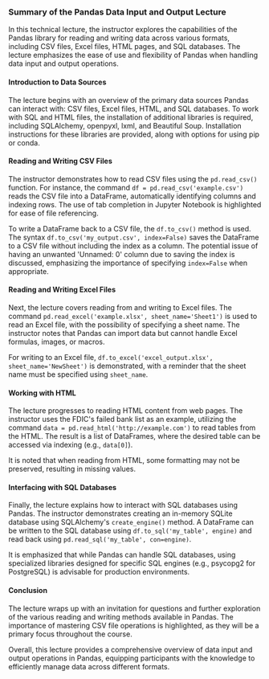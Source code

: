 ### Summary of the Pandas Data Input and Output Lecture

In this technical lecture, the instructor explores the capabilities of the Pandas library for reading and writing data across various formats, including CSV files, Excel files, HTML pages, and SQL databases. The lecture emphasizes the ease of use and flexibility of Pandas when handling data input and output operations.

#### Introduction to Data Sources
The lecture begins with an overview of the primary data sources Pandas can interact with: CSV files, Excel files, HTML, and SQL databases. To work with SQL and HTML files, the installation of additional libraries is required, including SQLAlchemy, openpyxl, lxml, and Beautiful Soup. Installation instructions for these libraries are provided, along with options for using pip or conda.

#### Reading and Writing CSV Files
The instructor demonstrates how to read CSV files using the `pd.read_csv()` function. For instance, the command `df = pd.read_csv('example.csv')` reads the CSV file into a DataFrame, automatically identifying columns and indexing rows. The use of tab completion in Jupyter Notebook is highlighted for ease of file referencing.

To write a DataFrame back to a CSV file, the `df.to_csv()` method is used. The syntax `df.to_csv('my_output.csv', index=False)` saves the DataFrame to a CSV file without including the index as a column. The potential issue of having an unwanted 'Unnamed: 0' column due to saving the index is discussed, emphasizing the importance of specifying `index=False` when appropriate.

#### Reading and Writing Excel Files
Next, the lecture covers reading from and writing to Excel files. The command `pd.read_excel('example.xlsx', sheet_name='Sheet1')` is used to read an Excel file, with the possibility of specifying a sheet name. The instructor notes that Pandas can import data but cannot handle Excel formulas, images, or macros.

For writing to an Excel file, `df.to_excel('excel_output.xlsx', sheet_name='NewSheet')` is demonstrated, with a reminder that the sheet name must be specified using `sheet_name`.

#### Working with HTML
The lecture progresses to reading HTML content from web pages. The instructor uses the FDIC's failed bank list as an example, utilizing the command `data = pd.read_html('http://example.com')` to read tables from the HTML. The result is a list of DataFrames, where the desired table can be accessed via indexing (e.g., `data[0]`).

It is noted that when reading from HTML, some formatting may not be preserved, resulting in missing values.

#### Interfacing with SQL Databases
Finally, the lecture explains how to interact with SQL databases using Pandas. The instructor demonstrates creating an in-memory SQLite database using SQLAlchemy's `create_engine()` method. A DataFrame can be written to the SQL database using `df.to_sql('my_table', engine)` and read back using `pd.read_sql('my_table', con=engine)`.

It is emphasized that while Pandas can handle SQL databases, using specialized libraries designed for specific SQL engines (e.g., psycopg2 for PostgreSQL) is advisable for production environments.

#### Conclusion
The lecture wraps up with an invitation for questions and further exploration of the various reading and writing methods available in Pandas. The importance of mastering CSV file operations is highlighted, as they will be a primary focus throughout the course.

Overall, this lecture provides a comprehensive overview of data input and output operations in Pandas, equipping participants with the knowledge to efficiently manage data across different formats.